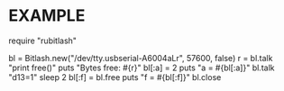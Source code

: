 EXAMPLE
=======

  require "rubitlash"

  bl = Bitlash.new("/dev/tty.usbserial-A6004aLr", 57600, false)
  r = bl.talk "print free()"
  puts "Bytes free: #{r}"
  bl[:a] = 2
  puts "a =  #{bl[:a]}"
  bl.talk "d13=1"
  sleep 2
  bl[:f] = bl.free
  puts "f = #{bl[:f]}"
  bl.close